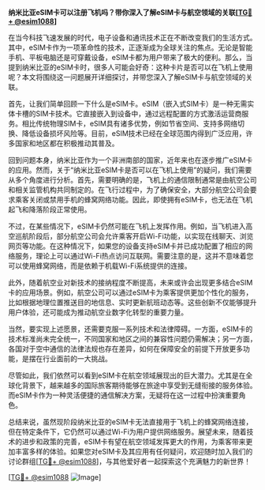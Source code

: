 **纳米比亚eSIM卡可以注册飞机吗？带你深入了解eSIM卡与航空领域的关联[[TG💪+ @esim1088](https://t.me/s/esim1088)]**

在当今科技飞速发展的时代，电子设备和通讯技术正在不断改变我们的生活方式。其中，eSIM卡作为一项革命性的技术，正逐渐成为全球关注的焦点。无论是智能手机、平板电脑还是可穿戴设备，eSIM卡都为用户带来了极大的便利。那么，当提到纳米比亚的eSIM卡时，很多人可能会好奇：这种卡片是否可以在飞机上使用呢？本文将围绕这一问题展开详细探讨，并带您深入了解eSIM卡与航空领域的关联。

首先，让我们简单回顾一下什么是eSIM卡。eSIM（嵌入式SIM卡）是一种无需实体卡槽的SIM卡技术。它直接嵌入到设备中，通过远程配置的方式激活运营商服务。相比传统物理SIM卡，eSIM具有诸多优势，例如节省空间、支持多网络切换、降低设备损坏风险等。目前，eSIM技术已经在全球范围内得到广泛应用，许多国家和地区都在积极推动其普及。

回到问题本身，纳米比亚作为一个非洲南部的国家，近年来也在逐步推广eSIM卡的应用。然而，关于“纳米比亚eSIM卡是否可以在飞机上使用”的疑问，我们需要从多个角度进行分析。首先，需要明确的是，飞机上的通信限制通常是由航空公司和相关监管机构共同制定的。在飞行过程中，为了确保安全，大部分航空公司会要求乘客关闭或禁用手机的蜂窝网络功能。因此，即使拥有eSIM卡，也无法在飞机起飞和降落阶段正常使用。

不过，在某些情况下，eSIM卡仍然可能在飞机上发挥作用。例如，当飞机进入高空巡航阶段后，部分航空公司会允许乘客开启Wi-Fi功能，以实现在线聊天、浏览网页等功能。在这种情况下，如果您的设备支持eSIM卡并已成功配置了相应的网络服务，理论上可以通过Wi-Fi热点访问互联网。需要注意的是，这并不意味着您可以使用蜂窝网络，而是依赖于机载Wi-Fi系统提供的连接。

此外，随着航空业对新技术的接纳程度不断提高，未来或许会出现更多结合eSIM卡的应用场景。例如，航空公司可以通过eSIM卡为乘客提供更加个性化的服务，比如根据地理位置推送目的地信息、实时更新航班动态等。这些创新不仅能够提升用户体验，还可能成为推动航空业数字化转型的重要力量。

当然，要实现上述愿景，还需要克服一系列技术和法律障碍。一方面，eSIM卡的技术标准尚未完全统一，不同国家和地区之间的兼容性问题仍需解决；另一方面，各国对于空中通信的法律法规也存在差异，如何在保障安全的前提下开放更多功能，是摆在行业面前的一大挑战。

尽管如此，我们依然可以看到eSIM卡在航空领域展现出的巨大潜力。尤其是在全球化背景下，越来越多的国际旅客期待能够在旅途中享受到无缝衔接的服务体验。而eSIM卡作为一种灵活便捷的通信解决方案，无疑将在这一过程中扮演重要角色。

总结来说，虽然现阶段纳米比亚的eSIM卡无法直接用于飞机上的蜂窝网络连接，但在特定条件下，它仍然可以通过Wi-Fi为用户提供网络服务。展望未来，随着技术的进步和政策的完善，eSIM卡有望在航空领域发挥更大的作用，为乘客带来更加丰富多样的体验。如果您对eSIM卡及其应用有任何疑问，欢迎随时加入我们的讨论群组[[TG💪+ @esim1088](https://t.me/s/esim1088)]，与其他爱好者一起探索这个充满魅力的新世界！

[[TG💪+ @esim1088](https://t.me/s/esim1088) ![Image](https://i.postimg.cc/4NQfJmqS/Snipaste-2025-05-13-00-14-12.png)]